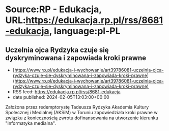 # Source:RP - Edukacja, URL:https://edukacja.rp.pl/rss/8681-edukacja, language:pl-PL

## Uczelnia ojca Rydzyka czuje się dyskryminowana i zapowiada kroki prawne
 - [https://www.rp.pl/edukacja-i-wychowanie/art39786081-uczelnia-ojca-rydzyka-czuje-sie-dyskryminowana-i-zapowiada-kroki-prawne](https://www.rp.pl/edukacja-i-wychowanie/art39786081-uczelnia-ojca-rydzyka-czuje-sie-dyskryminowana-i-zapowiada-kroki-prawne)
 - RSS feed: https://edukacja.rp.pl/rss/8681-edukacja
 - date published: 2024-02-05T13:03:00+00:00

Założona przez redemptorystę Tadeusza Rydzyka Akademia Kultury Społecznej i Medialnej (AKSiM) w Toruniu zapowiedziała kroki prawne w związku z koniecznością zwrotu dofinansowania na utworzenie kierunku "Informatyka medialna".

